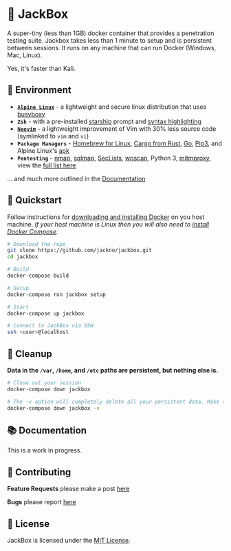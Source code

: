 # 🧨 JackBox

A super-tiny (less than 1GB) docker container that provides a penetration testing suite. Jackbox takes less than 1 minute to setup and is persistent between sessions. It runs on any machine that can run Docker (Windows, Mac, Linux).

Yes, it's faster than Kali.

## 🎡 Environment
- **[`Alpine Linux`](https://alpinelinux.org/)** - a lightweight and secure linux distribution that uses [busyboxy](https://busybox.net/downloads/BusyBox.html)
- **`Zsh`** - with a pre-installed [starship](https://github.com/starship/starship) prompt and [syntax highlighting](https://github.com/zsh-users/zsh-syntax-highlighting)
- **[`Neovim`](https://neovim.io/)** - a lightweight improvement of Vim with 30% less source code (symlinked to `vim` and `vi`)
- **`Package Managers`** - [Homebrew for Linux](https://brew.sh/), [Cargo from Rust](https://crates.io/), [Go](https://pkg.go.dev/), [Pip3](https://pypi.org/), and Alpine Linux's [apk](https://pkgs.alpinelinux.org)
- **`Pentesting`** - [nmap](https://nmap.org/), [sqlmap](http://sqlmap.org/), [SecLists](https://github.com/danielmiessler/SecLists), [wpscan](https://github.com/wpscanteam/wpscan), Python 3, [mitmproxy](https://mitmproxy.org/), view the [full list here](#TODO)

... and much more outlined in the [Documentation](#-documentation)

## 🚀 Quickstart
Follow instructions for [downloading and installing Docker](https://docs.docker.com/get-docker/) on you host machine. *If your host machine is Linux then you will also need to [install Docker Compose](https://docs.docker.com/compose/install/).*

```bash
# Download the repo
git clone https://github.com/jackno/jackbox.git
cd jackbox
```

```bash
# Build
docker-compose build

# Setup
docker-compose run jackbox setup

# Start
docker-compose up jackbox
```

```bash
# Connect to JackBox via SSH
ssh <user>@localhost
```

## 🧼 Cleanup
**Data in the `/var`, `/home`, and `/etc` paths are persistent, but nothing else is.**

```bash
# Close out your session
docker-compose down jackbox
```

```bash
# The -v option will completely delete all your persistent data. Make sure you back up sensitive files.
docker-compose down jackbox -v
```

## 📚 Documentation
This is a work in progress.

## 🤝 Contributing
**Feature Requests** please make a post [here](#)

**Bugs** please report [here](#)

## 📃 License
JackBox is licensed under the [MIT License](https://github.com/jackno/jackbox/blob/main/LICENSE).
